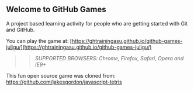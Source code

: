 ## Welcome to GitHub Games

A project based learning activity for people who are getting started with Git and GitHub.

You can play the game at: [https://ghtrainingasu.github.io/github-games-juligu/](https://ghtrainingasu.github.io/github-games-juligu/)

>> _*SUPPORTED BROWSERS*: Chrome, Firefox, Safari, Opera and IE9+_ 

This fun open source game was cloned from: https://github.com/jakesgordon/javascript-tetris
